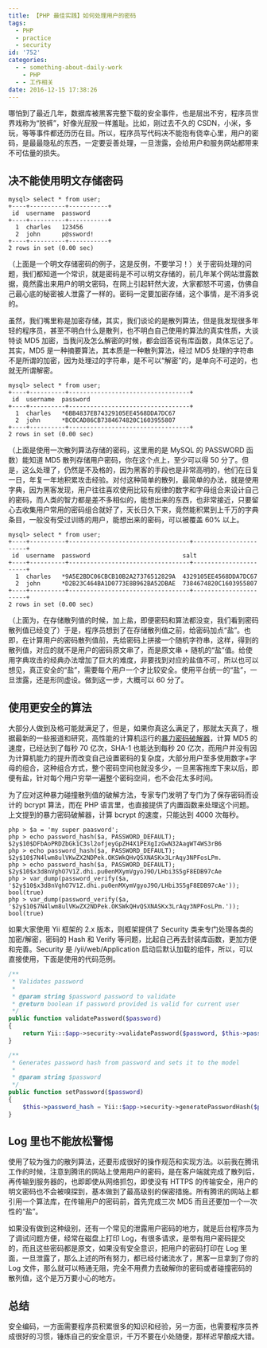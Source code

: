 ```yaml
---
title: 【PHP 最佳实践】如何处理用户的密码
tags:
  - PHP
  - practice
  - security
id: '752'
categories:
  - - something-about-daily-work
    - PHP
  - - 工作相关
date: 2016-12-15 17:38:26
---
```


哪怕到了最近几年，数据库被黑客完整下载的安全事件，也是层出不穷，程序员世界戏称为“脱裤”，好像光屁股一样羞耻。比如，刚过去不久的 CSDN，小米，多玩，等等事件都还历历在目。所以，程序员写代码决不能抱有侥幸心里，用户的密码，是最最隐私的东西，一定要妥善处理，一旦泄露，会给用户和服务网站都带来不可估量的损失。
<!-- more -->
## 决不能使用明文存储密码

```shell
mysql> select * from user;
+----+----------+-----------+
 id  username  password  
+----+----------+-----------+
  1  charles   123456    
  2  john      p@ssword! 
+----+----------+-----------+
2 rows in set (0.00 sec)

```

（上面是一个明文存储密码的例子，这是反例，不要学习！）关于密码处理的问题，我们都知道一个常识，就是密码是不可以明文存储的，前几年某个网站泄露数据，竟然露出来用户的明文密码，在网上引起轩然大波，大家都怒不可遏，仿佛自己最心底的秘密被人泄露了一样的。密码一定要加密存储，这个事情，是不消多说的。

虽然，我们嘴里称是加密存储，其实，我们谈论的是散列算法，但是我发现很多年轻的程序员，甚至不明白什么是散列，也不明白自己使用的算法的真实性质，大谈特谈 MD5 加密，当我问及怎么解密的时候，都会回答说有库函数，具体忘记了。其实，MD5 是一种摘要算法，其本质是一种散列算法，经过 MD5 处理的字符串不是所谓的加密，因为处理过的字符串，是不可以“解密”的，是单向不可逆的，也就无所谓解密。

```shell
mysql> select * from user;
+----+----------+----------------------------------+
 id  username  password                         
+----+----------+----------------------------------+
  1  charles   *6BB4837EB74329105EE4568DDA7DC67 
  2  john      *BC0CAD86CB7384674820C1603955807 
+----+----------+----------------------------------+
2 rows in set (0.00 sec)

```

（上面是使用一次散列算法存储的密码，这里用的是 MySQL 的 PASSWORD 函数）能知道 MD5 散列存储用户密码，你在这个点上，至少可以得 50 分了。但是，这么处理了，仍然是不及格的，因为黑客的手段也是非常高明的，他们在日复一日，年复一年地积累攻击经验。对付这种简单的散列，最简单的办法，就是使用字典，因为黑客发现，用户往往喜欢使用比较有规律的数字和字母组合来设计自己的密码，而人类的智力都是差不多相似的，能想出来的东西，也非常接近，只要留心去收集用户常用的密码组合就好了，天长日久下来，竟然能积累到上千万的字典条目，一般没有受过训练的用户，能想出来的密码，可以被覆盖 60% 以上。

```shell
mysql> select * from user;
+----+----------+----------------------------------+-----------------------+
 id  username  password                          salt                  
+----+----------+----------------------------------+-----------------------+
  1  charles   *9A5E2BDC06CBCB10B2A27376512829A  4329105EE4568DDA7DC67 
  2  john      *D2B23C464BA1D0773E8B962BA52DBAE  7384674820C1603955807 
+----+----------+----------------------------------+-----------------------+
2 rows in set (0.00 sec)

```

（上面为，在存储散列值的时候，加上盐，即便密码和算法都没变，我们看到密码散列值已经变了）于是，程序员想到了在存储散列值之前，给密码加点“盐”。也即，在计算用户的密码散列值前，先给密码上拼接一个随机字符串，这样，得到的散列值，对应的就不是用户的密码原文串了，而是原文串 + 随机的“盐”值。给使用字典攻击的经典办法增加了巨大的难度，非要找到对应的盐值不可，所以也可以想见，真正安全的“盐”，需要每个用户一个才比较安全。使用平台统一的“盐”，一旦泄露，还是形同虚设。做到这一步，大概可以 60 分了。

## 使用更安全的算法

大部分人做到及格可能就满足了，但是，如果你真这么满足了，那就太天真了，根据最新的一些报道和研究，高性能的计算机运行的[暴力密码破解器](https://www.zhihu.com/question/21558046/answer/18697166)，计算 MD5 的速度，已经达到了每秒 70 亿次，SHA-1 也能达到每秒 20 亿次，而用户并没有因为计算机能力的提升而改变自己设置密码的复杂度，大部分用户至多使用数字+字母的组合，这种组合方式，整个密码空间也就没多少，一旦黑客拖库下来以后，即便有盐，针对每个用户穷举一遍整个密码空间，也不会花太多时间。

为了应对这种暴力碰撞散列值的破解方法，专家专门发明了专门为了保存密码而设计的 bcrypt 算法，而在 PHP 语言里，也直接提供了内置函数来处理这个问题。上文提到的暴力密码破解器，计算 bcrypt 的速度，只能达到 4000 次每秒。

```shell
php > $a = 'my super paasword';
php > echo password_hash($a, PASSWORD_DEFAULT);
$2y$10$DFbAoPRDZbGk1C3sl2ofjeyGpZH4X1PEXgIzGwN32AagWT4WS3rB6
php > echo password_hash($a, PASSWORD_DEFAULT);
$2y$10$7N4lwm8ulVKwZX2NDPek.OKSWkQHvQSXNASKx3LrAqy3NPFosLPm.
php > echo password_hash($a, PASSWORD_DEFAULT);
$2y$10$x3d8nVghO7V1Z.dhi.pu0enMXymVgyoJ9O/LHbi3S5gF8EDB97cAe
php > var_dump(password_verify($a, '$2y$10$x3d8nVghO7V1Z.dhi.pu0enMXymVgyoJ9O/LHbi3S5gF8EDB97cAe'));
bool(true)
php > var_dump(password_verify($a, '$2y$10$7N4lwm8ulVKwZX2NDPek.OKSWkQHvQSXNASKx3LrAqy3NPFosLPm.'));
bool(true)

```

如果大家使用 Yii 框架的 2.x 版本，则框架提供了 Security 类来专门处理各类的加密/解密，密码的 Hash 和 Verify 等问题，比起自己再去封装库函数，更加方便和完善。Security 是 /yii/web/Application 启动后默认加载的组件，所以，可以直接使用，下面是使用的代码范例。

```php
/**
 * Validates password
 *
 * @param string $password password to validate
 * @return boolean if password provided is valid for current user
 */
public function validatePassword($password)
{
    return Yii::$app->security->validatePassword($password, $this->password_hash);
}

/**
 * Generates password hash from password and sets it to the model
 *
 * @param string $password
 */
public function setPassword($password)
{
    $this->password_hash = Yii::$app->security->generatePasswordHash($password);
}

```

## Log 里也不能放松警惕

使用了较为强力的散列算法，还要形成很好的操作规范和实现方法。以前我在腾讯工作的时候，注意到腾讯的网站上使用用户的密码，是在客户端就完成了散列后，再传输到服务器的，也即即使从网络抓包，即使没有 HTTPS 的传输安全，用户的明文密码也不会被嗅探到，基本做到了最高级别的保密措施。所有腾讯的网站上都引用一个算法库，在传输用户的密码前，首先完成三次 MD5 而且还要加一个一次性的“盐”。

如果没有做到这种级别，还有一个常见的泄露用户密码的地方，就是后台程序员为了调试问题方便，经常在磁盘上打印 Log，有很多请求，是带有用户密码提交的，而且这些密码都是原文，如果没有安全意识，把用户的密码打印在 Log 里面，一旦泄露了，那么上述的所有努力，都已经付诸流水了，黑客一旦拿到了你的 Log 文件，那么就可以畅通无阻，完全不用费力去破解你的密码或者碰撞密码的散列值，这个是万万要小心的地方。

## 总结

安全编码，一方面需要程序员积累很多的知识和经验，另一方面，也需要程序员养成很好的习惯，锤炼自己的安全意识，千万不要在小处随便，那样迟早酿成大错。